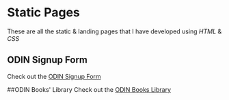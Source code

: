 # Static Pages
These are all the static & landing pages that I have developed using _HTML_ & _CSS_

## ODIN Signup Form
Check out the [ODIN Signup Form](./Oddin-signup-form/signup-oddin.html)

##ODIN Books' Library
Check out the [ODIN Books Library](https://codepen.io/abdullahkalim216/pen/abgWaMy)
